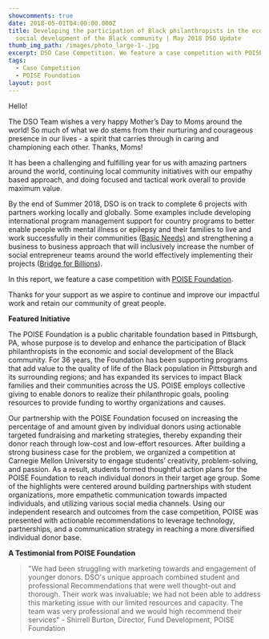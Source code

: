 ```yaml
---
showcomments: true
date: 2018-05-01T04:00:00.000Z
title: Developing the participation of Black philanthropists in the economic and
  social development of the Black community | May 2018 DSO Update
thumb_img_path: /images/photo_large-1-.jpg
excerpt: DSO Case Competition. We feature a case competition with POISE Foundation.
tags:
  - Case Competition
  - POISE Foundation
layout: post
---
```

Hello!

The DSO Team wishes a very happy Mother’s Day to Moms around the world! So much of what we do stems from their nurturing and courageous presence in our lives - a spirit that carries through in caring and championing each other. Thanks, Moms!

It has been a challenging and fulfilling year for us with amazing partners around the world, continuing local community initiatives with our empathy based approach, and doing focused and tactical work overall to provide maximum value.  

By the end of Summer 2018, DSO is on track to complete 6 projects with partners working locally and globally. Some examples include developing international program management support for country programs to better enable people with mental illness or epilepsy and their families to live and work successfully in their communities ([Basic Needs)](http://www.basicneeds.org/) and strengthening a business to business approach that will inclusively increase the number of social entrepreneur teams around the world effectively implementing their projects ([Bridge for Billions](https://bridgeforbillions.org/)).

In this report, we feature a case competition with [POISE Foundation](http://www.poisefoundation.org/).

Thanks for your support as we aspire to continue and improve our impactful work and retain our community of great people.

**Featured Initiative**

The POISE Foundation is a public charitable foundation based in Pittsburgh, PA, whose purpose is to develop and enhance the participation of Black philanthropists in the economic and social development of the Black community. For 36 years, the Foundation has been supporting programs that add value to the quality of life of the Black population in Pittsburgh and its surrounding regions; and has expanded its services to impact Black families and their communities across the US. POISE employs collective giving to enable donors to realize their philanthropic goals, pooling resources to provide funding to worthy organizations and causes.

Our partnership with the POISE Foundation focused on increasing the percentage of and amount given by individual donors using actionable targeted fundraising and marketing strategies, thereby expanding their donor reach through low-cost and low-effort resources. After building a strong business case for the problem, we organized a competition at Carnegie Mellon University to engage students’ creativity, problem-solving, and passion. As a result, students formed thoughtful action plans for the POISE Foundation to reach individual donors in their target age group. Some of the highlights were centered around building partnerships with student organizations, more empathetic communication towards impacted individuals, and utilizing various social media channels. Using our independent research and outcomes from the case competition, POISE was presented with actionable recommendations to leverage technology, partnerships, and a communication strategy in reaching a more diversified individual donor base.  

**A Testimonial from POISE Foundation**

> "We had been struggling with marketing towards and engagement of younger donors. DSO's unique approach combined student and professional Recommendations that were well thought-out and thorough. Their work was invaluable; we had not been able to address this marketing issue with our limited resources and capacity. The team was very professional and we would high recommend their services" - Shirrell Burton, Director, Fund Development, POISE Foundation